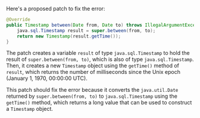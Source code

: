 Here's a proposed patch to fix the error:
```java
@Override
public Timestamp between(Date from, Date to) throws IllegalArgumentException {
    java.sql.Timestamp result = super.between(from, to);
    return new Timestamp(result.getTime());
}
```
The patch creates a variable `result` of type `java.sql.Timestamp` to hold the result of `super.between(from, to)`, which is also of type `java.sql.Timestamp`. Then, it creates a new `Timestamp` object using the `getTime()` method of `result`, which returns the number of milliseconds since the Unix epoch (January 1, 1970, 00:00:00 UTC).

This patch should fix the error because it converts the `java.util.Date` returned by `super.between(from, to)` to `java.sql.Timestamp` using the `getTime()` method, which returns a long value that can be used to construct a `Timestamp` object.